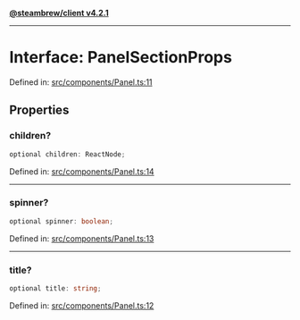 [**@steambrew/client v4.2.1**](../README.md)

***

# Interface: PanelSectionProps

Defined in: [src/components/Panel.ts:11](https://github.com/shdwmtr/plugutil/blob/b52230e3bd417b9353d983856323dee8a90c4f70/client/src/components/Panel.ts#L11)

## Properties

### children?

```ts
optional children: ReactNode;
```

Defined in: [src/components/Panel.ts:14](https://github.com/shdwmtr/plugutil/blob/b52230e3bd417b9353d983856323dee8a90c4f70/client/src/components/Panel.ts#L14)

***

### spinner?

```ts
optional spinner: boolean;
```

Defined in: [src/components/Panel.ts:13](https://github.com/shdwmtr/plugutil/blob/b52230e3bd417b9353d983856323dee8a90c4f70/client/src/components/Panel.ts#L13)

***

### title?

```ts
optional title: string;
```

Defined in: [src/components/Panel.ts:12](https://github.com/shdwmtr/plugutil/blob/b52230e3bd417b9353d983856323dee8a90c4f70/client/src/components/Panel.ts#L12)
